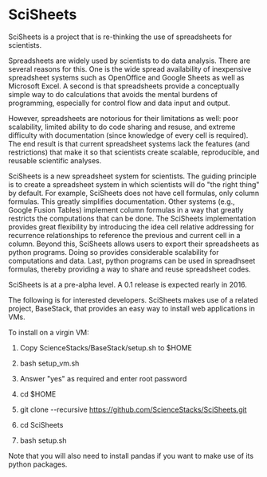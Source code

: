 # SciSheets
SciSheets is a project that is re-thinking the use of spreadsheets for scientists.

Spreadsheets are widely used by scientists to do data analysis. There are several reasons for this. One is the wide spread availability of inexpensive spreadsheet systems such as OpenOffice and Google Sheets as well as Microsoft Excel. A second is that spreadsheets provide a conceptually simple way to do calculations that avoids the mental burdens of programming, especially for control flow and data input and output.

However, spreadsheets are notorious for their limitations as well: poor scalability, limited ability to do code sharing and resuse, and extreme difficulty with documentation (since knowledge of every cell is required). The end result is that current spreadsheet systems lack the features (and restrictions) that make it so that scientists create scalable, reproducible, and reusable scientific analyses.

SciSheets is a new spreadsheet system for scientists. The guiding principle is to create a spreadsheet system in which scientists will do "the right thing" by default. For example, SciSheets does not have cell formulas, only column formulas. This greatly simplifies documentation. Other systems (e.g., Google Fusion Tables) implement column formulas in a way that greatly restricts the computations that can be done. The SciSheets implementation provides great flexibility by introducing the idea cell relative addressing for recurrence relationships to reference the previous and current cell in a column. Beyond this, SciSheets allows users to export their spreadsheets as python programs. Doing so provides considerable scalability for computations and data. Last, python programs can be used in spreadhseet formulas, thereby providing a way to share and reuse spreadsheet codes.

SciSheets is at a pre-alpha level. A 0.1 release is expected rearly in 2016.

The following is for interested developers. SciSheets makes use of a related project, BaseStack, that provides an easy way to install web applications in VMs.

To install on a virgin VM:

1. Copy ScienceStacks/BaseStack/setup.sh to $HOME

2. bash setup_vm.sh

3. Answer "yes" as required and enter root password

4. cd $HOME

5. git clone --recursive https://github.com/ScienceStacks/SciSheets.git

6. cd SciSheets

7. bash setup.sh

Note that you will also need to install pandas if you want to make use of its python packages.
